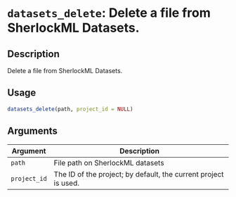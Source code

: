 # `datasets_delete`: Delete a file from SherlockML Datasets.

## Description


 Delete a file from SherlockML Datasets.


## Usage

```r
datasets_delete(path, project_id = NULL)
```


## Arguments

Argument      |Description
------------- |----------------
```path```     |     File path on SherlockML datasets
```project_id```     |     The ID of the project; by default, the current project is used.

